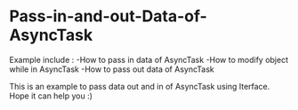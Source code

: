 # Pass-in-and-out-Data-of-AsyncTask

Example include :
-How to pass in data of AsyncTask
-How to modify object while in AsyncTask
-How to pass out data of AsyncTask

This is an example to pass data out and in of AsyncTask using Iterface. Hope it can help you :)
